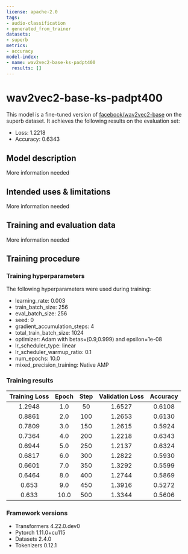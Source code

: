 ```yaml
---
license: apache-2.0
tags:
- audio-classification
- generated_from_trainer
datasets:
- superb
metrics:
- accuracy
model-index:
- name: wav2vec2-base-ks-padpt400
  results: []
---
```


<!-- This model card has been generated automatically according to the information the Trainer had access to. You
should probably proofread and complete it, then remove this comment. -->

# wav2vec2-base-ks-padpt400

This model is a fine-tuned version of [facebook/wav2vec2-base](https://huggingface.co/facebook/wav2vec2-base) on the superb dataset.
It achieves the following results on the evaluation set:
- Loss: 1.2218
- Accuracy: 0.6343

## Model description

More information needed

## Intended uses & limitations

More information needed

## Training and evaluation data

More information needed

## Training procedure

### Training hyperparameters

The following hyperparameters were used during training:
- learning_rate: 0.003
- train_batch_size: 256
- eval_batch_size: 256
- seed: 0
- gradient_accumulation_steps: 4
- total_train_batch_size: 1024
- optimizer: Adam with betas=(0.9,0.999) and epsilon=1e-08
- lr_scheduler_type: linear
- lr_scheduler_warmup_ratio: 0.1
- num_epochs: 10.0
- mixed_precision_training: Native AMP

### Training results

| Training Loss | Epoch | Step | Validation Loss | Accuracy |
|:-------------:|:-----:|:----:|:---------------:|:--------:|
| 1.2948        | 1.0   | 50   | 1.6527          | 0.6108   |
| 0.8861        | 2.0   | 100  | 1.2653          | 0.6130   |
| 0.7809        | 3.0   | 150  | 1.2615          | 0.5924   |
| 0.7364        | 4.0   | 200  | 1.2218          | 0.6343   |
| 0.6944        | 5.0   | 250  | 1.2137          | 0.6324   |
| 0.6817        | 6.0   | 300  | 1.2822          | 0.5930   |
| 0.6601        | 7.0   | 350  | 1.3292          | 0.5599   |
| 0.6464        | 8.0   | 400  | 1.2744          | 0.5869   |
| 0.653         | 9.0   | 450  | 1.3916          | 0.5272   |
| 0.633         | 10.0  | 500  | 1.3344          | 0.5606   |


### Framework versions

- Transformers 4.22.0.dev0
- Pytorch 1.11.0+cu115
- Datasets 2.4.0
- Tokenizers 0.12.1
